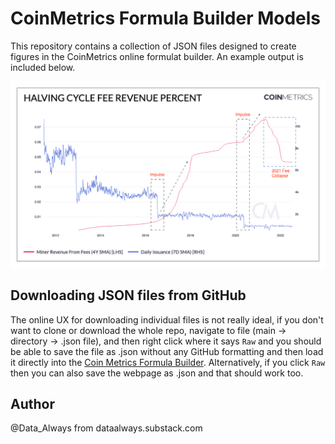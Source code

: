 # CoinMetrics Formula Builder Models

This repository contains a collection of JSON files designed to create figures in the CoinMetrics online formulat builder. An example output is included below. 

![BTC-Fee-Cycle](./btc-halving-cycle-fee-revenue/Halving_cycle_fee_revenue_percent-annotated.png)

## Downloading JSON files from GitHub

The online UX for downloading individual files is not really ideal, if you don't want to clone or download the whole repo, navigate to file (main -> directory -> .json file), and then right click where it says `Raw` and you should be able to save the file as .json without any GitHub formatting and then load it directly into the [Coin Metrics Formula Builder](https://charts.coinmetrics.io/formulas/). Alternatively, if you click `Raw` then you can also save the webpage as .json and that should work too. 


## Author

@Data_Always from dataalways.substack.com
